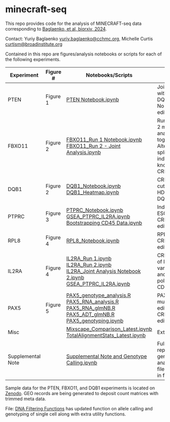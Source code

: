 # minecraft-seq
This repo provides code for the analysis of MINECRAFT-seq data corresponding to [Baglaenko, et al, biorxiv, 2024](https://www.biorxiv.org/content/10.1101/2024.03.28.587175v1).

Contact: Yuriy Baglaenko yuriy.baglaenko@cchmc.org, Michelle Curtis curtism@broadinstitute.org

Contained in this repo are figures/analysis notebooks or scripts for each of the following experiments.

| Experiment  |  Figure # | Notebooks/Scripts | Notes |
|--------|----------|----------|----------|
| PTEN  | Figure 1 | [PTEN Notebook.ipynb](./figures/PTEN/PTEN_FBXO11_DQB1_Github.ipynb) | Joint Notebook with DQB1/FBXO11. No CRISPR editing |
| FBXO11 | Figure 2 | [FBXO11_Run 1 Notebook.ipynb](./figures/FBXO11/PTEN_FBXO11_DQB1_Github.ipynb) <br> [FBXO11_Run 2 - Joint Analysis.ipynb](./figures/FBXO11/FBXO11_Run2_Joint_Github.ipynb)| Run 1 and Run 2 merged and analyzed together. Alternative splicing to induce a knockout with CRISPR |
| DQB1 | Figure 2 | [DQB1_Notebook.ipynb](./figures/DQB1/PTEN_FBXO11_DQB1_Github.ipynb) <br> [DQB1_Heatmap.ipynb](./figures/DQB1/DQB1_Heatmap_Github.ipynb)| CRISPR-Cas cutting and HDR in HLA-DQB1. |
| PTPRC | Figure 3 | [PTPRC_Notebook.ipynb](./figures/PTPRC/PTPRC_Github.ipynb) <br> [GSEA_PTPRC_IL2RA.ipynb](./figures/Misc/GSEA_PTPRC_IL2RA.ipynb) <br> [Bootstrapping CD45 Data.ipynb](./figures/PTPRC/PTPRC_Analysis_Bootstrap_Laters.ipynb)| Induction of ESC with CRISPR base editors|
| RPL8 | Figure 4 | [RPL8_Notebook.ipynb](./figures/RPL8/RPL8_Github.ipynb)| RPL8 eQTL CRISPR base editing | 
| IL2RA | Figure 4 | [IL2RA_Run 1.ipynb](./figures/IL2RA/IL2RA_Run1_Github.ipynb) <br> [IL2RA_Run 2.ipynb](./figures/IL2RA/IL2RA_Run2_Github.ipynb) <br> [IL2RA_Joint Analysis Notebook 2.ipynb](./figures/IL2RA/IL2RA_joint_Github.ipynb) <br> [GSEA_PTPRC_IL2RA.ipynb](./figures/Misc/GSEA_PTPRC_IL2RA.ipynb)| CRISPR editing of IL2RA variant in Th1 and Treg polarized naive CD4 T cells
| PAX5 | Figure 5 | [PAX5_genotype_analysis.R](./figures/PAX5/PAX5_genotype_analysis.R) <br> [PAX5_RNA_analysis.R](./figures/PAX5/PAX5_RNA_analysis.R) <br> [PAX5_RNA_glmNB.R](./figures/PAX5/PAX5_RNA_glmNB.R) <br> [PAX5_ADT_glmNB.R](./figures/PAX5/PAX5_ADT_glmNB.R) <br>  [PAX5_genotyping.ipynb](./figures/PAX5/PAX5_AlleleCalling_Github.ipynb)| PAX5 multiplexed editing with CRIPSR base editors |
| Misc |  | [Mixscape_Comparison_Latest.ipynb](./figures/Misc/Mixscape_Comparison_Latest.ipynb) <br> [TotalAlignmentStats_Latest.ipynb](./figures/Misc/TotalAlignmentStats_Latest.ipynb)| Extras|
| Supplemental Note | |[Supplemental Note and Genotype Calling.ipynb](./figures/SupplementaryNote/SupplementaryNote_Github.ipynb) | Fully replicatable genotyping analysis. Key files deposited in folder | 

Sample data for the PTEN, FBXO11, and DQB1 experiments is located on [Zenodo](https://zenodo.org/records/10932681). GEO records are being generated to deposit count matrices with trimmed meta data. 

File: [DNA Filtering Functions](./figures/DNA_filtering_Functions.R) has updated function on allele calling and genotyping of single cell along with extra utility functions.

